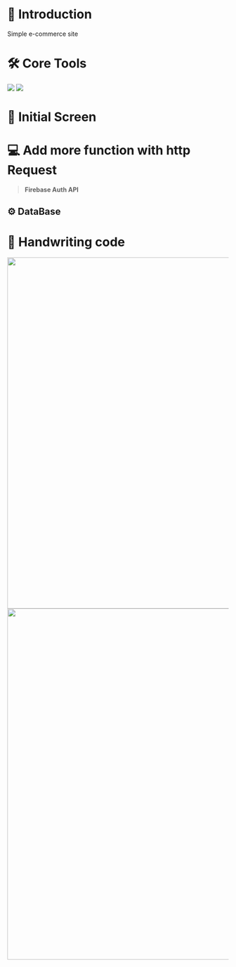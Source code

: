 # 👥 Introduction 
Simple e-commerce site

# 🛠 Core Tools
<img src="https://img.shields.io/badge/React-61DAFB?style=for-the-badge&logo=React&logoColor=white"/> <img src="https://img.shields.io/badge/firebase-FFCA28?style=for-the-badge&logo=firebase&logoColor=white">

# 👀  Initial Screen

# 💻 Add more function with http Request
><b>Firebase Auth API </b>

## ⚙️ DataBase 
>

# 📝 Handwriting code
<img src="https://user-images.githubusercontent.com/87024040/206638488-d021914d-b34b-40d5-bb4d-e42524ed4315.jpg" width="600" height="800">
<img src="https://user-images.githubusercontent.com/87024040/206638975-ed454f0a-9b78-4989-8957-76fa90602604.jpg" width="600" height="800">

